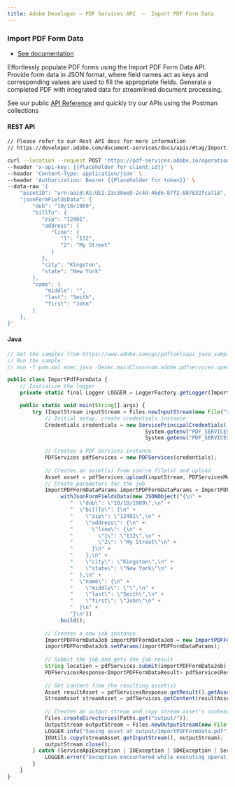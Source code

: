 ```yaml
---
title: Adobe Developer — PDF Services API  —  Import PDF Form Data
---
```


<TextBlock slots="heading, buttons, text, text1" theme="dark" hasCodeBlock className="bgBlue link linking import-pdf-form-data"/>

### Import PDF Form Data

- [See documentation](/document-services/docs/overview/pdf-services-api/howtos/import-pdf-form-data/)

Effortlessly populate PDF forms using the Import PDF Form Data API. Provide form data in JSON format, where field names act as keys and corresponding values are used to fill the appropriate fields. Generate a completed PDF with integrated data for streamlined document processing.

See our public [API Reference](https://developer.adobe.com/document-services/docs/apis/#tag/Import-PDF-Form-Data) and quickly try our APIs using the Postman collections

<CodeBlock slots="heading, code" repeat="2" languages="curl,java" />

#### REST API

```bash
// Please refer to our Rest API docs for more information
// https://developer.adobe.com/document-services/docs/apis/#tag/Import-PDF-Form-Data

curl --location --request POST 'https://pdf-services.adobe.io/operation/setformdata' \
--header 'x-api-key: {{Placeholder for client_id}}' \
--header 'Content-Type: application/json' \
--header 'Authorization: Bearer {{Placeholder for token}}' \
--data-raw '{
    "assetID": "urn:aaid:AS:UE1:23c30ee0-2c4d-46d6-87f2-087832fca718",
    "jsonFormFieldsData": {
        "dob": "10/10/1989",
        "billTo": {
           "zip": "12401",
           "address": {
              "line": {
                 "1": "132",
                 "2": "My Street"
              }
           },
           "city": "Kingston",
           "state": "New York"
        },
        "name": {
            "middle": "",
            "last": "Smith",
            "first": "John"
        }
    },
}'
```

#### Java

```javascript
// Get the samples from https://www.adobe.com/go/pdftoolsapi_java_samples
// Run the sample:
// mvn -f pom.xml exec:java -Dexec.mainClass=com.adobe.pdfservices.operation.samples.ImportPdfFormData

public class ImportPdfFormData {
    // Initialize the logger
    private static final Logger LOGGER = LoggerFactory.getLogger(ImportPdfFormData.class);

    public static void main(String[] args) {
        try (InputStream inputStream = Files.newInputStream(new File("src/main/resources/importPdfFormDataInput.pdf").toPath())) {
            // Initial setup, create credentials instance
            Credentials credentials = new ServicePrincipalCredentials(
                                            System.getenv("PDF_SERVICES_CLIENT_ID"), 
                                            System.getenv("PDF_SERVICES_CLIENT_SECRET"));
        
            // Creates a PDF Services instance
            PDFServices pdfServices = new PDFServices(credentials);
        
            // Creates an asset(s) from source file(s) and upload
            Asset asset = pdfServices.upload(inputStream, PDFServicesMediaType.PDF.getMediaType());
            // Create parameters for the job
            ImportPDFFormDataParams importPDFFormDataParams = ImportPDFFormDataParams.importPdfFormDataParamsBuilder()
                .withJsonFormFieldsData(new JSONObject("{\n" +
                    "  \"dob\": \"10/10/1989\",\n" +
                    "  \"billTo\": {\n" +
                    "    \"zip\": \"12401\",\n" +
                    "    \"address\": {\n" +
                    "      \"line\": {\n" +
                    "        \"1\": \"132\",\n" +
                    "        \"2\": \"My Street\"\n" +
                    "      }\n" +
                    "    },\n" +
                    "    \"city\": \"Kingston\",\n" +
                    "    \"state\": \"New York\"\n" +
                    "  },\n" +
                    "  \"name\": {\n" +
                    "    \"middle\": \"\",\n" +
                    "    \"last\": \"Smith\",\n" +
                    "    \"first\": \"John\"\n" +
                    "  }\n" +
                    "}\n"))
                .build();
        
            // Creates a new job instance
            ImportPDFFormDataJob importPDFFormDataJob = new ImportPDFFormDataJob(asset);
            importPDFFormDataJob.setParams(importPDFFormDataParams);
        
            // Submit the job and gets the job result
            String location = pdfServices.submit(importPDFFormDataJob);
            PDFServicesResponse<ImportPDFFormDataResult> pdfServicesResponse = pdfServices.getJobResult(location, ImportPDFFormDataResult.class);
        
            // Get content from the resulting asset(s)
            Asset resultAsset = pdfServicesResponse.getResult().getAsset();
            StreamAsset streamAsset = pdfServices.getContent(resultAsset);
        
            // Creates an output stream and copy stream asset's content to it
            Files.createDirectories(Paths.get("output/"));
            OutputStream outputStream = Files.newOutputStream(new File("output/ImportPDFFormData.pdf").toPath());
            LOGGER.info("Saving asset at output/ImportPDFFormData.pdf");
            IOUtils.copy(streamAsset.getInputStream(), outputStream);
            outputStream.close();
        } catch (ServiceApiException | IOException | SDKException | ServiceUsageException ex) {
            LOGGER.error("Exception encountered while executing operation", ex);
        }
    }
}
```

